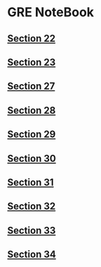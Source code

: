 # GRE NoteBook

## [Section 22](section22.md)

## [Section 23](section23.md)

## [Section 27](section27.md)

## [Section 28](section28.md)

## [Section 29](section29.md)

## [Section 30](section30.md)

## [Section 31](section31.md)

## [Section 32](section32.md)

## [Section 33](section33.md)

## [Section 34](section34.md)